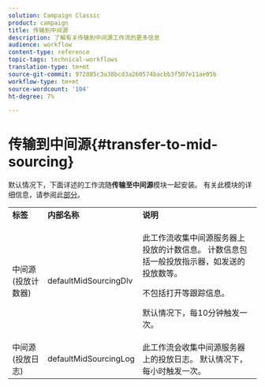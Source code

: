 ```yaml
---
solution: Campaign Classic
product: campaign
title: 传输到中间源
description: 了解有关传输到中间源工作流的更多信息
audience: workflow
content-type: reference
topic-tags: technical-workflows
translation-type: tm+mt
source-git-commit: 972885c3a38bcd3a260574bacbb3f507e11ae05b
workflow-type: tm+mt
source-wordcount: '104'
ht-degree: 7%

---
```



# 传输到中间源{#transfer-to-mid-sourcing}

默认情况下，下面详述的工作流随&#x200B;**传输至中间源**&#x200B;模块一起安装。 有关此模块的详细信息，请参阅此[部分](../../installation/using/mid-sourcing-deployment.md)。

<table> 
 <tbody> 
  <tr> 
   <td> <strong>标签</strong><br /> </td> 
   <td> <strong>内部名称</strong><br /> </td> 
   <td> <strong>说明</strong><br /> </td> 
  </tr> 
  <tr> 
   <td> <span class="uicontrol">中间源(投放计数器)</span> <br /> </td> 
   <td> <span class="uicontrol">defaultMidSourcingDlv</span> <br /> </td> 
   <td> <p>此工作流收集中间源服务器上投放的计数信息。 计数信息包括一般投放指示器，如发送的投放数等。</p> <p>不包括打开等跟踪信息。</p> <p>默认情况下，每10分钟触发一次。</p> </td> 
  </tr> 
  <tr> 
   <td> <span class="uicontrol">中间源(投放日志)</span> <br /> </td> 
   <td> <span class="uicontrol">defaultMidSourcingLog</span> <br /> </td> 
   <td> 此工作流会收集中间源服务器上的投放日志。 默认情况下，每小时触发一次。<br /> </td> 
  </tr> 
 </tbody> 
</table>

